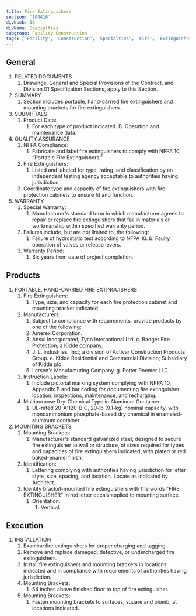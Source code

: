 ```yaml
---
title: Fire Extinguishers
section: '104416'
divNumb: 10
divName: Specialties
subgroup: Facility Construction
tags: ['Facility', 'Construction', 'Specialties', 'Fire', 'Extinguishers']
---
```

## General

1. RELATED DOCUMENTS
   1. Drawings, General and Special Provisions of the Contract, and Division 01 Specification Sections, apply to this Section.
2. SUMMARY
   1. Section includes portable, hand-carried fire extinguishers and mounting brackets for fire extinguishers.
3. SUBMITTALS
   1. Product Data:
      1. For each type of product indicated. B. Operation and maintenance data.
4. QUALITY ASSURANCE
   1. NFPA Compliance:
      1. Fabricate and label fire extinguishers to comply with NFPA 10, "Portable Fire Extinguishers."
   1. Fire Extinguishers:
      1. Listed and labeled for type, rating, and classification by an independent testing agency acceptable to authorities having jurisdiction.
   1. Coordinate type and capacity of fire extinguishers with fire protection cabinets to ensure fit and function.
5. WARRANTY
   1. Special Warranty:
      1. Manufacturer's standard form in which manufacturer agrees to repair or replace fire extinguishers that fail in materials or workmanship within specified warranty period.
   2. Failures include, but are not limited to, the following:
      1. Failure of hydrostatic test according to NFPA 10. b. Faulty operation of valves or release levers.
   3. Warranty Period:
      1. Six years from date of project completion.
   
## Products

1. PORTABLE, HAND-CARRIED FIRE EXTINGUISHERS
   1. Fire Extinguishers:
      1. Type, size, and capacity for each fire protection cabinet and mounting bracket indicated.
   2. Manufacturers:
      1. Subject to compliance with requirements, provide products by one of the following:
      2. Amerex Corporation.
      3. Ansul Incorporated; Tyco International Ltd. c. Badger Fire Protection; a Kidde company.
      4. J. L. Industries, Inc.; a division of Activar Construction Products Group. e. Kidde Residential and Commercial Division; Subsidiary of Kidde plc.
      5. Larsen's Manufacturing Company. g. Potter Roemer LLC.
   3. Instruction Labels:
      1. Include pictorial marking system complying with NFPA 10, Appendix B and bar coding for documenting fire extinguisher location, inspections, maintenance, and recharging.
   4. Multipurpose Dry-Chemical Type in Aluminum Container:
      1. UL-rated 20-A:120-B:C, 20-lb (9.1-kg) nominal capacity, with monoammonium phosphate-based dry chemical in enameled- aluminum container.
2. MOUNTING BRACKETS
   1. Mounting Brackets:
      1. Manufacturer's standard galvanized steel, designed to secure fire extinguisher to wall or structure, of sizes required for types and capacities of fire extinguishers indicated, with plated or red baked-enamel finish.
   2. Identification:
      1. Lettering complying with authorities having jurisdiction for letter style, size, spacing, and location. Locate as indicated by Architect.
   3. Identify bracket-mounted fire extinguishers with the words "FIRE EXTINGUISHER" in red letter decals applied to mounting surface.
      1. Orientation:
         1. Vertical. 

## Execution

1. INSTALLATION
   1. Examine fire extinguishers for proper charging and tagging.
   2. Remove and replace damaged, defective, or undercharged fire extinguishers.
   3. Install fire extinguishers and mounting brackets in locations indicated and in compliance with requirements of authorities having jurisdiction.
   4. Mounting Brackets:
      1. 54 inches above finished floor to top of fire extinguisher.
   5. Mounting Brackets:
      1. Fasten mounting brackets to surfaces, square and plumb, at locations indicated.
